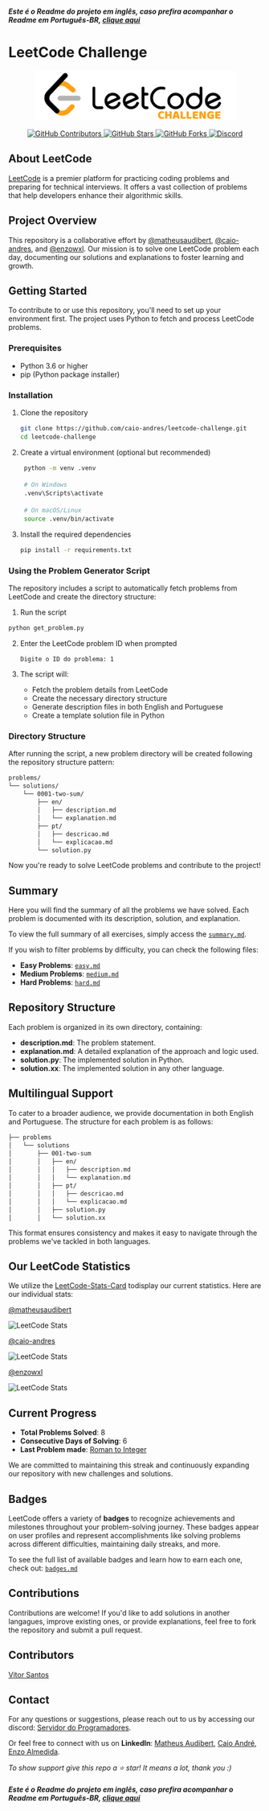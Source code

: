 ##### Este é o Readme do projeto _em inglês_, caso prefira acompanhar o Readme em Português-BR, [clique aqui](READMEptbr.md)

# LeetCode Challenge

<p align="center">
  <img src="Media/Image/leetcode-challenge.png" alt="LeetCode Logo" width="400">
</p>

<p align="center">
  <a href="https://github.com/caio-andres/leetcode-challenge/graphs/contributors">
    <img src="https://img.shields.io/github/contributors/caio-andres/leetcode-challenge?color=ffa116&logo=github&style=flat-square" alt="GitHub Contributors">
  </a>
  <a href="https://github.com/caio-andres/leetcode-challenge/stargazers">
    <img src="https://img.shields.io/github/stars/caio-andres/leetcode-challenge?color=ffa116&logo=github&style=flat-square" alt="GitHub Stars">
  </a>
  <a href="https://github.com/caio-andres/leetcode-challenge/forks">
    <img src="https://img.shields.io/github/forks/caio-andres/leetcode-challenge?color=ffa116&logo=github&style=flat-square" alt="GitHub Forks">
  </a>
  <a href="https://discord.gg/t86nFuCrbj">
    <img src="https://custom-icon-badges.demolab.com/discord/1112920281367973900?color=ffa116&logo=discord&label=Discord&logoColor=white&style=flat-square" alt="Discord">
  </a>
</p>

## About LeetCode

[LeetCode](https://leetcode.com) is a premier platform for practicing coding problems and preparing for technical interviews. It offers a vast collection of problems that help developers enhance their algorithmic skills.

## Project Overview

This repository is a collaborative effort by [@matheusaudibert](https://github.com/matheusaudibert), [@caio-andres](https://github.com/caio-andres), and [@enzowxl](https://github.com/enzowxl). Our mission is to solve one LeetCode problem each day, documenting our solutions and explanations to foster learning and growth.

## Getting Started

To contribute to or use this repository, you'll need to set up your environment first. The project uses Python to fetch and process LeetCode problems.

### Prerequisites

- Python 3.6 or higher
- pip (Python package installer)

### Installation

1. Clone the repository

   ```bash
   git clone https://github.com/caio-andres/leetcode-challenge.git
   cd leetcode-challenge
   ```

2. Create a virtual environment (optional but recommended)

   ```bash
    python -m venv .venv

    # On Windows
    .venv\Scripts\activate

    # On macOS/Linux
    source .venv/bin/activate
   ```

3. Install the required dependencies

   ```bash
   pip install -r requirements.txt
   ```

### Using the Problem Generator Script

The repository includes a script to automatically fetch problems from LeetCode and create the directory structure:

1. Run the script

```bash
python get_problem.py
```

2. Enter the LeetCode problem ID when prompted

   ```
   Digite o ID do problema: 1
   ```

3. The script will:
   - Fetch the problem details from LeetCode
   - Create the necessary directory structure
   - Generate description files in both English and Portuguese
   - Create a template solution file in Python

### Directory Structure

After running the script, a new problem directory will be created following the repository structure pattern:

```
problems/
└── solutions/
    └── 0001-two-sum/
        ├── en/
        │   ├── description.md
        │   └── explanation.md
        ├── pt/
        │   ├── descricao.md
        │   └── explicacao.md
        └── solution.py
```

Now you're ready to solve LeetCode problems and contribute to the project!

## Summary

Here you will find the summary of all the problems we have solved. Each problem is documented with its description, solution, and explanation.

To view the full summary of all exercises, simply access the [`summary.md`](problems/summary.md).

If you wish to filter problems by difficulty, you can check the following files:

- **Easy Problems**: [`easy.md`](problems/easy.md)
- **Medium Problems**: [`medium.md`](problems/medium.md)
- **Hard Problems**: [`hard.md`](problems/hard.md)

## Repository Structure

Each problem is organized in its own directory, containing:

- **description.md**: The problem statement.
- **explanation.md**: A detailed explanation of the approach and logic used.
- **solution.py**: The implemented solution in Python.
- **solution.xx**: The implemented solution in any other language.

## Multilingual Support

To cater to a broader audience, we provide documentation in both English and Portuguese. The structure for each problem is as follows:

```
├── problems
│   └── solutions
│       ├── 001-two-sum
│       │   ├── en/
│       │   │   ├── description.md
│       │   │   └── explanation.md
│       │   ├── pt/
│       │   │   ├── descricao.md
│       │   │   └── explicacao.md
│       │   ├── solution.py
│       │   └── solution.xx
```

This format ensures consistency and makes it easy to navigate through the problems we've tackled in both languages.

## Our LeetCode Statistics

We utilize the [LeetCode-Stats-Card](https://github.com/JacobLinCool/LeetCode-Stats-Card) todisplay our current statistics. Here are our individual stats:

[@matheusaudibert](https://github.com/matheusaudibert)

![LeetCode Stats](https://leetcard.jacoblin.cool/audibert?theme=dark&font=Baloo%202)

[@caio-andres](https://github.com/caio-andres)

![LeetCode Stats](https://leetcard.jacoblin.cool/caio-andres?theme=dark&font=Baloo%202)

[@enzowxl](https://github.com/enzowxl)

![LeetCode Stats](https://leetcard.jacoblin.cool/enzowxl?theme=dark&font=Baloo%202)

## Current Progress

- **Total Problems Solved**: 8
- **Consecutive Days of Solving**: 6
- **Last Problem made**: [Roman to Integer](problems/solutions/0013-roman-to-integer/en/description.md)

We are committed to maintaining this streak and continuously expanding our repository with new challenges and solutions.

## Badges

LeetCode offers a variety of **badges** to recognize achievements and milestones throughout your problem-solving journey. These badges appear on user profiles and represent accomplishments like solving problems across different difficulties, maintaining daily streaks, and more.

To see the full list of available badges and learn how to earn each one, check out: [`badges.md`](badges/badges.md)

## Contributions

Contributions are welcome! If you'd like to add solutions in another langagues, improve existing ones, or provide explanations, feel free to fork the repository and submit a pull request.

## Contributors

[Vítor Santos](https://github.com/euvitorti)

## Contact

For any questions or suggestions, please reach out to us by accessing our discord: [Servidor do Programadores](https://discord.gg/t86nFuCrbj).

Or feel free to connect with us on **LinkedIn**: [Matheus Audibert](https://www.linkedin.com/in/matheusaudibert), [Caio André](https://www.linkedin.com/in/caio-porto-oliveira), [Enzo Almedida](https://www.linkedin.com/in/enzodev/).

_To show support give this repo a ⭐ star! It means a lot, thank you :)_

##### Este é o Readme do projeto _em inglês_, caso prefira acompanhar o Readme em Português-BR, [clique aqui](READMEptbr.md)

